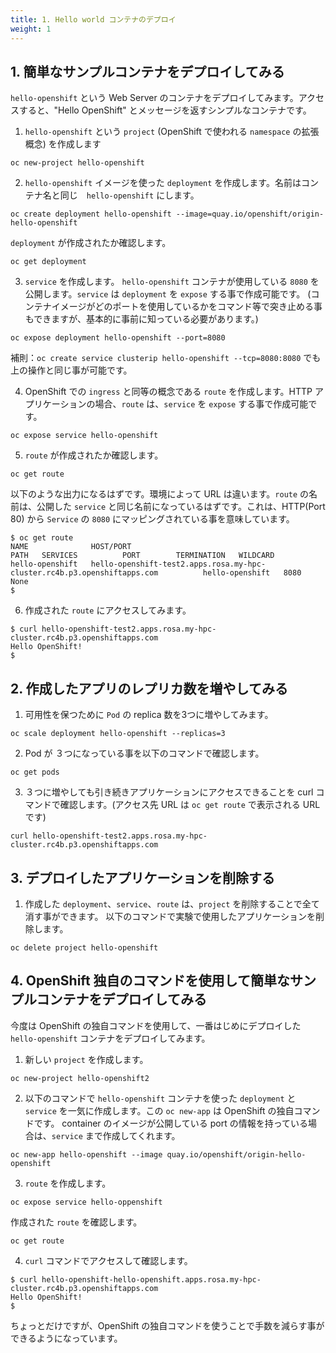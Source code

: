 ```yaml
---
title: 1. Hello world コンテナのデプロイ
weight: 1
---
```


## 1. 簡単なサンプルコンテナをデプロイしてみる

`hello-openshift` という Web Server のコンテナをデプロイしてみます。アクセスすると、"Hello OpenShift" とメッセージを返すシンプルなコンテナです。

1. `hello-openshift` という `project` (OpenShift で使われる `namespace` の拡張概念) を作成します
```tpl
oc new-project hello-openshift
```

2. `hello-openshift` イメージを使った `deployment` を作成します。名前はコンテナ名と同じ　`hello-openshift` にします。
```tpl
oc create deployment hello-openshift --image=quay.io/openshift/origin-hello-openshift
```

`deployment` が作成されたか確認します。

```tpl
oc get deployment
```



3. `service` を作成します。 `hello-openshift` コンテナが使用している `8080` を公開します。`service` は `deployment` を `expose` する事で作成可能です。
(コンテナイメージがどのポートを使用しているかをコマンド等で突き止める事もできますが、基本的に事前に知っている必要があります。)
```tpl
oc expose deployment hello-openshift --port=8080
```

補則：`oc create service clusterip hello-openshift --tcp=8080:8080` でも上の操作と同じ事が可能です。

4. OpenShift での `ingress` と同等の概念である `route` を作成します。HTTP アプリケーションの場合、`route` は、`service` を `expose` する事で作成可能です。
```tpl
oc expose service hello-openshift
```

5. `route` が作成されたか確認します。
```tpl
oc get route
```

以下のような出力になるはずです。環境によって URL は違います。`route` の名前は、公開した `service` と同じ名前になっているはずです。これは、HTTP(Port 80) から `Service` の `8080` にマッピングされている事を意味しています。
```tpl
$ oc get route
NAME              HOST/PORT                                                                  PATH   SERVICES          PORT        TERMINATION   WILDCARD
hello-openshift   hello-openshift-test2.apps.rosa.my-hpc-cluster.rc4b.p3.openshiftapps.com          hello-openshift   8080                      None
$
```

6. 作成された `route` にアクセスしてみます。
```tpl
$ curl hello-openshift-test2.apps.rosa.my-hpc-cluster.rc4b.p3.openshiftapps.com
Hello OpenShift!
$
```

## 2. 作成したアプリのレプリカ数を増やしてみる

1. 可用性を保つために `Pod` の replica 数を3つに増やしてみます。
```tpl
oc scale deployment hello-openshift --replicas=3
```

2. Pod が ３つになっている事を以下のコマンドで確認します。
```tpl
oc get pods
```

3. ３つに増やしても引き続きアプリケーションにアクセスできることを curl コマンドで確認します。(アクセス先 URL は `oc get route` で表示される URL です)
```tpl
curl hello-openshift-test2.apps.rosa.my-hpc-cluster.rc4b.p3.openshiftapps.com
```

## 3. デプロイしたアプリケーションを削除する

1. 作成した `deployment`、`service`、`route` は、`project` を削除することで全て消す事ができます。
以下のコマンドで実験で使用したアプリケーションを削除します。
```tpl
oc delete project hello-openshift
```

## 4. OpenShift 独自のコマンドを使用して簡単なサンプルコンテナをデプロイしてみる

今度は OpenShift の独自コマンドを使用して、一番はじめにデプロイした `hello-openshift` コンテナをデプロイしてみます。

1. 新しい `project` を作成します。
```tpl
oc new-project hello-openshift2
```

2. 以下のコマンドで `hello-openshift` コンテナを使った `deployment` と `service` を一気に作成します。この `oc new-app` は OpenShift の独自コマンドです。
container のイメージが公開している port の情報を持っている場合は、`service` まで作成してくれます。
```tpl
oc new-app hello-openshift --image quay.io/openshift/origin-hello-openshift
```

3. `route` を作成します。
```tpl
oc expose service hello-oppenshift
```

作成された `route` を確認します。

```tpl
oc get route
```

4. `curl` コマンドでアクセスして確認します。
```tpl
$ curl hello-openshift-hello-openshift.apps.rosa.my-hpc-cluster.rc4b.p3.openshiftapps.com
Hello OpenShift!
$
```

ちょっとだけですが、OpenShift の独自コマンドを使うことで手数を減らす事ができるようになっています。




